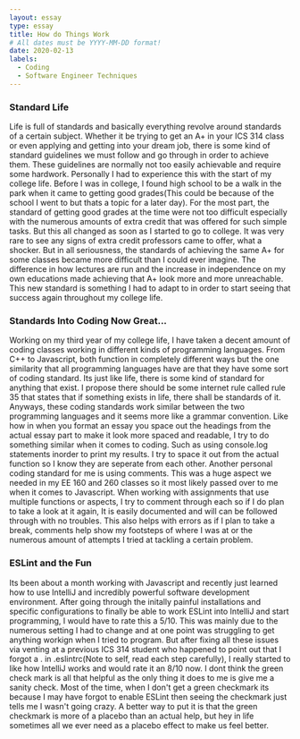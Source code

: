 ```yaml
---
layout: essay
type: essay
title: How do Things Work
# All dates must be YYYY-MM-DD format!
date: 2020-02-13
labels:
  - Coding
  - Software Engineer Techniques
---
```


### Standard Life

Life is full of standards and basically everything revolve around standards of a certain subject. Whether it be trying to get
an A+ in your ICS 314 class or even applying and getting into your dream job, there is some kind of standard guidelines we must
follow and go through in order to achieve them. These guidelines are normally not too easily achievable and require some 
hardwork. Personally I had to experience this with the start of my college life. Before I was in college, I found high school
to be a walk in the park when it came to getting good grades(This could be because of the school I went to but thats a topic
for a later day). For the most part, the standard of getting good grades at the time were not too difficult especially with the
numerous amounts of extra credit that was offered for such simple tasks. But this all changed as soon as I started to go to
college. It was very rare to see any signs of extra credit professors came to offer, what a shocker. But in all seriousness,
the standards of achieving the same A+ for some classes became more difficult than I could ever imagine. The difference in
how lectures are run and the increase in independence on my own educations made achieving that A+ look more and more unreachable.
This new standard is something I had to adapt to in order to start seeing that success again throughout my college life.

### Standards Into Coding Now Great...

Working on my third year of my college life, I have taken a decent amount of coding classes working in different kinds of
programming languages. From C++ to Javascript, both function in completely different ways but the one similarity that all
programming languages have are that they have some sort of coding standard. Its just like life, there is some kind of standard
for anything that exist. I propose there should be some internet rule called rule 35 that states that if something exists in life,
there shall be standards of it. Anyways, these coding standards work similar between the two programming languages and it seems
more like a grammar convention. Like how in when you format an essay you space out the headings from the actual essay part to
make it look more spaced and readable, I try to do something similar when it comes to coding. Such as using console.log statements
inorder to print my results. I try to space it out from the actual function so I know they are seperate from each other. Another
personal coding standard for me is using comments. This was a huge aspect we needed in my EE 160 and 260 classes so it most
likely passed over to me when it comes to Javascript. When working with assignments that use multiple functions or aspects,
I try to comment through each so if I do plan to take a look at it again, It is easily documented and will can be followed
through with no troubles. This also helps with errors as if I plan to take a break, comments help show my footsteps of where
I was at or the numerous amount of attempts I tried at tackling a certain problem.

### ESLint and the Fun

Its been about a month working with Javascript and recently just learned how to use IntelliJ and incredibly powerful software
development environment. After going through the initally painful installations and specific configurations to finally be able
to work ESLint into IntelliJ and start programming, I would have to rate this a 5/10. This was mainly due to the numerous setting
I had to change and at one point was struggling to get anything workign when I tried to program. But after fixing all these
issues via venting at a previous ICS 314 student who happened to point out that I forgot a . in .eslintrc(Note
to self, read each step carefully), I really started to like how IntelliJ works and would rate it an 8/10 now. I dont think the
green check mark is all that helpful as the only thing it does to me is give me a sanity check. Most of the time, when I don't
get a green checkmark its because I may have forgot to enable ESLint then seeing the checkmark just tells me I wasn't going crazy.
A better way to put it is that the green checkmark is more of a placebo than an actual help, but hey in life sometimes all we
ever need as a placebo effect to make us feel better.
